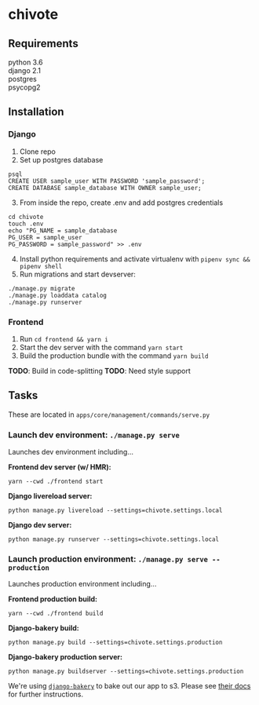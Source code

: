 # chivote

## Requirements

python 3.6\
django 2.1\
postgres\
psycopg2

## Installation

### Django

1. Clone repo
2. Set up postgres database

```
psql
CREATE USER sample_user WITH PASSWORD 'sample_password';
CREATE DATABASE sample_database WITH OWNER sample_user;
```

3. From inside the repo, create .env and add postgres credentials

```
cd chivote
touch .env
echo "PG_NAME = sample_database
PG_USER = sample_user
PG_PASSWORD = sample_password" >> .env
```

4. Install python requirements and activate virtualenv with `pipenv sync && pipenv shell`
5. Run migrations and start devserver:

```
./manage.py migrate
./manage.py loaddata catalog
./manage.py runserver
```

### Frontend

1. Run `cd frontend && yarn i`
2. Start the dev server with the command `yarn start`
3. Build the production bundle with the command `yarn build`

**TODO**: Build in code-splitting
**TODO**: Need style support

## Tasks

These are located in `apps/core/management/commands/serve.py`

### Launch dev environment: `./manage.py serve`

Launches dev environment including...

**Frontend dev server (w/ HMR):**

```
yarn --cwd ./frontend start
```

**Django livereload server:**

```
python manage.py livereload --settings=chivote.settings.local
```

**Django dev server:**

```
python manage.py runserver --settings=chivote.settings.local
```

### Launch production environment: `./manage.py serve --production`

Launches production environment including...

**Frontend production build:**

```
yarn --cwd ./frontend build
```

**Django-bakery build:**

```
python manage.py build --settings=chivote.settings.production
```

**Django-bakery production server:**

```
python manage.py buildserver --settings=chivote.settings.production
```

We're using [`django-bakery`](https://github.com/datadesk/django-bakery) to bake out our app to s3. Please see [their docs](https://django-bakery.readthedocs.io/en/latest/gettingstarted.html) for further instructions.
